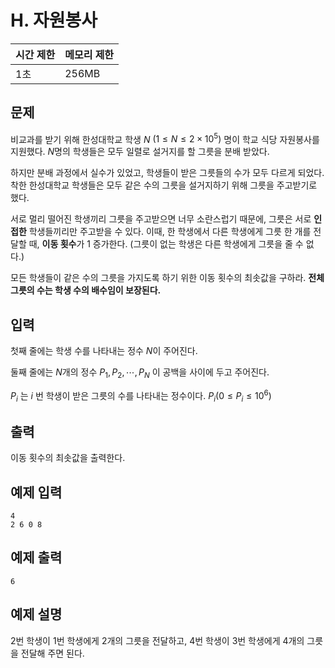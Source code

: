 # H. 자원봉사

| 시간 제한 | 메모리 제한 |
| --- | --- |
| 1초 | 256MB |

## 문제

비교과를 받기 위해 한성대학교 학생 $N$ $(1 \leq N \leq 2 \times 10^5)$ 명이 학교 식당 자원봉사를 지원했다. $N$명의 학생들은 모두 일렬로 설거지를 할 그릇을 분배 받았다. 

하지만 분배 과정에서 실수가 있었고, 학생들이 받은 그릇들의 수가 모두 다르게 되었다. 착한 한성대학교 학생들은 모두 같은 수의 그릇을 설거지하기 위해 그릇을 주고받기로 했다.

서로 멀리 떨어진 학생끼리 그릇을 주고받으면 너무 소란스럽기 때문에, 그릇은 서로 **인접한** 학생들끼리만 주고받을 수 있다. 이때, 한 학생에서 다른 학생에게 그릇 한 개를 전달할 때, **이동 횟수**가 1 증가한다. (그릇이 없는 학생은 다른 학생에게 그릇을 줄 수 없다.)

모든 학생들이 같은 수의 그릇을 가지도록 하기 위한 이동 횟수의 최솟값을 구하라. **전체 그릇의 수는 학생 수의 배수임이 보장된다.**

## 입력

첫째 줄에는 학생 수를 나타내는 정수 $N$이 주어진다.

둘째 줄에는 $N$개의 정수 $P_1, P_2, \cdots,P_N$ 이 공백을 사이에 두고 주어진다. 

$P_i$ 는 $i$ 번 학생이 받은 그릇의 수를 나타내는 정수이다. $P_i(0 \leq P_i \leq 10^6)$

## 출력

이동 횟수의 최솟값을 출력한다.

## 예제 입력

```
4
2 6 0 8
```

## 예제 출력

```
6
```

## 예제 설명

2번 학생이 1번 학생에게 2개의 그릇을 전달하고, 4번 학생이 3번 학생에게 4개의 그릇을 전달해 주면 된다.
